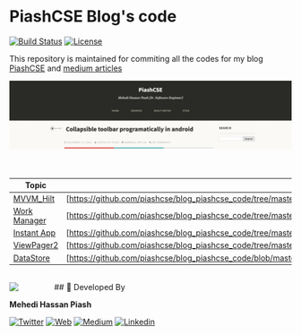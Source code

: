 # PiashCSE Blog's code

[![Build Status](https://travis-ci.org/skydoves/TheMovies2.svg?branch=master)](https://travis-ci.org/piashcse/blog_piashcse_code)
<a href="https://github.com/piashcse"><img alt="License" src="https://img.shields.io/static/v1?label=GitHub&message=piashcse&color=C51162"/></a>

This repository is maintained for commiting all the codes for my blog [PiashCSE](http://piashcse.blogspot.com/) and [medium articles](https://medium.com/@piashcse) <br>

<div align="center">
  <img src="https://github.com/piashcse/blog_piashcse_code/blob/master/screenshots/Screenshot 2022-04-20 at 1.38.59 AM.png" />
</div>
</br> </br>


| Topic | Code |
| ----- | ------ |
| [MVVM_Hilt](https://github.com/piashcse/blog_piashcse_code/tree/master/MVVM_Hilt) | [https://github.com/piashcse/blog_piashcse_code/tree/master/MVVM_Hilt] |
| [Work Manager](https://github.com/piashcse/blog_piashcse_code/tree/master/WorkManager) | [https://github.com/piashcse/blog_piashcse_code/tree/master/WorkManager] |
| [Instant App](https://github.com/piashcse/blog_piashcse_code/tree/master/Instant_app_demo) | [https://github.com/piashcse/blog_piashcse_code/tree/master/Instant_app_demo] |
| [ViewPager2](https://github.com/piashcse/blog_piashcse_code/tree/master/ViewPager2WithRvAdapter) | [https://github.com/piashcse/blog_piashcse_code/tree/master/ViewPager2WithRvAdapter |
| [DataStore](https://github.com/piashcse/blog_piashcse_code/blob/master/MVVM_Hilt/app/src/main/java/com/piashcse/experiment/mvvm_hilt/datasource/DataSource.kt) | [https://github.com/piashcse/blog_piashcse_code/blob/master/MVVM_Hilt/app/src/main/java/com/piashcse/experiment/mvvm_hilt/datasource/DataSource.kt] |

</br>
## 👨 Developed By

<a href="https://twitter.com/piashcse" target="_blank">
  <img src="https://avatars.githubusercontent.com/piashcse" width="80" align="left">
</a>

**Mehedi Hassan Piash**

[![Twitter](https://img.shields.io/badge/-twitter-grey?logo=twitter)](https://twitter.com/piashcse)
[![Web](https://img.shields.io/badge/-web-grey?logo=appveyor)](https://piashcse.github.io/)
[![Medium](https://img.shields.io/badge/-medium-grey?logo=medium)](https://medium.com/@piashcse)
[![Linkedin](https://img.shields.io/badge/-linkedin-grey?logo=linkedin)](https://www.linkedin.com/in/piashcse/)
